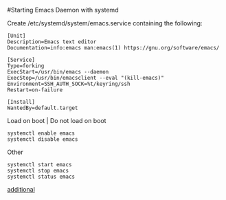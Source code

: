 #Starting Emacs Daemon with systemd

Create /etc/systemd/system/emacs.service containing the following:

```
[Unit]
Description=Emacs text editor
Documentation=info:emacs man:emacs(1) https://gnu.org/software/emacs/

[Service]
Type=forking
ExecStart=/usr/bin/emacs --daemon
ExecStop=/usr/bin/emacsclient --eval "(kill-emacs)"
Environment=SSH_AUTH_SOCK=%t/keyring/ssh
Restart=on-failure

[Install]
WantedBy=default.target

```

Load on boot
|
Do not load on boot
```
systemctl enable emacs
systemctl disable emacs
```

Other
```
systemctl start emacs
systemctl stop emacs
systemctl status emacs
```

[additional](https://www.emacswiki.org/emacs/EmacsAsDaemon#toc2)
